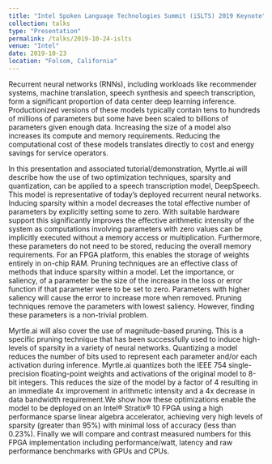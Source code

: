 ```yaml
---
title: "Intel Spoken Language Technologies Summit (iSLTS) 2019 Keynote"
collection: talks
type: "Presentation"
permalink: /talks/2019-10-24-islts
venue: "Intel"
date: 2019-10-23
location: "Folsom, California"
---
```


Recurrent neural networks (RNNs), including workloads like recommender systems,
machine translation, speech synthesis and speech transcription, form a
significant proportion of data center deep learning inference. Productionized
versions of these models typically contain tens to hundreds of millions of
parameters but some have been scaled to billions of parameters given enough
data. Increasing the size of a model also increases its compute and memory
requirements. Reducing the computational cost of these models translates
directly to cost and energy savings for service operators.

In this presentation and associated tutorial/demonstration, Myrtle.ai will
describe how the use of two optimization techniques, sparsity and quantization,
can be applied to a speech transcription model, DeepSpeech. This model is
representative of today’s deployed recurrent neural networks. Inducing sparsity
within a model decreases the total effective number of parameters by explicitly
setting some to zero. With suitable hardware support this significantly
improves the effective arithmetic intensity of the system as computations
involving parameters with zero values can be implicitly executed without a
memory access or multiplication. Furthermore, these parameters do not need to
be stored, reducing the overall memory requirements. For an FPGA platform, this
enables the storage of weights entirely in on-chip RAM. Pruning techniques are
an effective class of methods that induce sparsity within a model. Let the
importance, or saliency, of a parameter be the size of the increase in the loss
or error function if that parameter were to be set to zero. Parameters with
higher saliency will cause the error to increase more when removed. Pruning
techniques remove the parameters with lowest saliency. However, finding these
parameters is a non-trivial problem.

Myrtle.ai will also cover the use of magnitude-based pruning. This is a
specific pruning technique that has been successfully used to induce
high-levels of sparsity in a variety of neural networks. Quantizing a model
reduces the number of bits used to represent each parameter and/or each
activation during inference. Myrtle.ai quantizes both the IEEE 754
single-precision floating-point weights and activations of the original model
to 8-bit integers. This reduces the size of the model by a factor of 4
resulting in an immediate 4x improvement in arithmetic intensity and a 4x
decrease in data bandwidth requirement.We show how these optimizations enable
the model to be deployed on an Intel® Stratix® 10 FPGA using a high performance
sparse linear algebra accelerator, achieving very high levels of sparsity
(greater than 95%) with minimal loss of accuracy (less than 0.23%). Finally we
will compare and contrast measured numbers for this FPGA implementation
including performance/watt, latency and raw performance benchmarks with GPUs
and CPUs.
